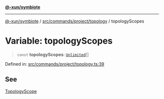 [**@-xun/symbiote**](../../../../../README.md)

***

[@-xun/symbiote](../../../../../README.md) / [src/commands/project/topology](../README.md) / topologyScopes

# Variable: topologyScopes

> `const` **topologyScopes**: [`Unlimited`](../../../../configure/enumerations/UnlimitedGlobalScope.md#unlimited)[]

Defined in: [src/commands/project/topology.ts:39](https://github.com/Xunnamius/symbiote/blob/dc192a66d47b6c3a3464852ad43eb71fe137ca73/src/commands/project/topology.ts#L39)

## See

[TopologyScope](../../../../configure/enumerations/UnlimitedGlobalScope.md)
